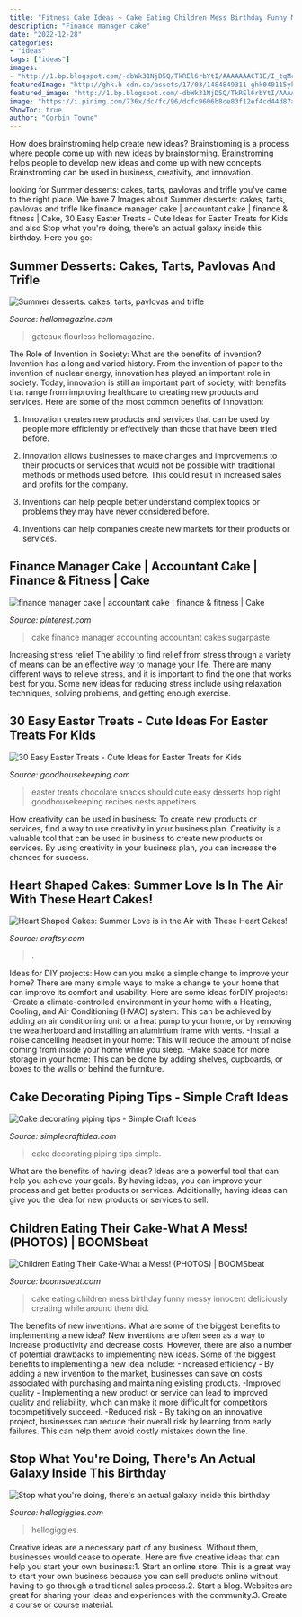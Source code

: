 ```yaml
---
title: "Fitness Cake Ideas ~ Cake Eating Children Mess Birthday Funny Messy Innocent Deliciously Creating While Around Them Did"
description: "Finance manager cake"
date: "2022-12-28"
categories:
- "ideas"
tags: ["ideas"]
images:
- "http://1.bp.blogspot.com/-dbWk31NjD5Q/TkREl6rbYtI/AAAAAAACT1E/I_tqMc0J4EE/s1600/kids_first_birthday_cake_06.jpg"
featuredImage: "http://ghk.h-cdn.co/assets/17/03/1484849311-ghk040115ykeasternests.jpg"
featured_image: "http://1.bp.blogspot.com/-dbWk31NjD5Q/TkREl6rbYtI/AAAAAAACT1E/I_tqMc0J4EE/s1600/kids_first_birthday_cake_06.jpg"
image: "https://i.pinimg.com/736x/dc/fc/96/dcfc9606b8ce83f12ef4cd44d87abaf7.jpg"
ShowToc: true
author: "Corbin Towne"
---
```



How does brainstroming help create new ideas?
Brainstroming is a process where people come up with new ideas by brainstorming. Brainstroming helps people to develop new ideas and come up with new concepts. Brainstroming can be used in business, creativity, and innovation.

	

		
looking for Summer desserts: cakes, tarts, pavlovas and trifle you've came to the right place. We have 7 Images about Summer desserts: cakes, tarts, pavlovas and trifle like finance manager cake | accountant cake | finance &amp; fitness | Cake, 30 Easy Easter Treats - Cute Ideas for Easter Treats for Kids and also Stop what you&#039;re doing, there&#039;s an actual galaxy inside this birthday. Here you go:
		
    
## Summer Desserts: Cakes, Tarts, Pavlovas And Trifle

<img loading=lazy src="https://www.hellomagazine.com/imagenes/cuisine/2013080513966/best-summer-dessert-recipes/0-71-568/Fruit-Gateaux--a.jpg" onerror="this.onerror=null;this.src='https://tse4.mm.bing.net/th?id=OIP.1bEbmK5MpbOWzMlwoAsYNgHaJ4&amp;pid=15.1';" alt="Summer desserts: cakes, tarts, pavlovas and trifle">

_Source: hellomagazine.com_

>gateaux flourless hellomagazine. 

	

The Role of Invention in Society: What are the benefits of invention?
Invention has a long and varied history. From the invention of paper to the invention of nuclear energy, innovation has played an important role in society. Today, innovation is still an important part of society, with benefits that range from improving healthcare to creating new products and services. Here are some of the most common benefits of innovation:
1. Innovation creates new products and services that can be used by people more efficiently or effectively than those that have been tried before.

2. Innovation allows businesses to make changes and improvements to their products or services that would not be possible with traditional methods or methods used before. This could result in increased sales and profits for the company.

3. Inventions can help people better understand complex topics or problems they may have never considered before.

4. Inventions can help companies create new markets for their products or services.

    
## Finance Manager Cake | Accountant Cake | Finance &amp; Fitness | Cake

<img loading=lazy src="https://i.pinimg.com/736x/dc/fc/96/dcfc9606b8ce83f12ef4cd44d87abaf7.jpg" onerror="this.onerror=null;this.src='https://tse2.mm.bing.net/th?id=OIP.fAvYSBDdQkWeImuJ1bwkTQHaFj&amp;pid=15.1';" alt="finance manager cake | accountant cake | finance &amp; fitness | Cake">

_Source: pinterest.com_

>cake finance manager accounting accountant cakes sugarpaste. 

	

Increasing stress relief
The ability to find relief from stress through a variety of means can be an effective way to manage your life. There are many different ways to relieve stress, and it is important to find the one that works best for you. Some new ideas for reducing stress include using relaxation techniques, solving problems, and getting enough exercise.

    
## 30 Easy Easter Treats - Cute Ideas For Easter Treats For Kids

<img loading=lazy src="http://ghk.h-cdn.co/assets/17/03/1484849311-ghk040115ykeasternests.jpg" onerror="this.onerror=null;this.src='https://tse3.mm.bing.net/th?id=OIP.r-2bfO6MV74_IWill3auAQHaLH&amp;pid=15.1';" alt="30 Easy Easter Treats - Cute Ideas for Easter Treats for Kids">

_Source: goodhousekeeping.com_

>easter treats chocolate snacks should cute easy desserts hop right goodhousekeeping recipes nests appetizers. 

	

How creativity can be used in business: To create new products or services, find a way to use creativity in your business plan.
Creativity is a valuable tool that can be used in business to create new products or services. By using creativity in your business plan, you can increase the chances for success.

    
## Heart Shaped Cakes: Summer Love Is In The Air With These Heart Cakes!

<img loading=lazy src="https://d2culxnxbccemt.cloudfront.net/craft/content/uploads/2013/07/20213332/love.png" onerror="this.onerror=null;this.src='https://tse1.mm.bing.net/th?id=OIP.vIk3J-N6Go3QinlTDqBFUwHaKs&amp;pid=15.1';" alt="Heart Shaped Cakes: Summer Love is in the Air with These Heart Cakes!">

_Source: craftsy.com_

>. 

	

Ideas for DIY projects: How can you make a simple change to improve your home?
There are many simple ways to make a change to your home that can improve its comfort and usability. Here are some ideas forDIY projects: 
-Create a climate-controlled environment in your home with a Heating, Cooling, and Air Conditioning (HVAC) system: This can be achieved by adding an air conditioning unit or a heat pump to your home, or by removing the weatherboard and installing an aluminium frame with vents. 
-Install a noise cancelling headset in your home: This will reduce the amount of noise coming from inside your home while you sleep. 
-Make space for more storage in your home: This can be done by adding shelves, cupboards, or boxes to the walls or behind the furniture.

    
## Cake Decorating Piping Tips - Simple Craft Ideas

<img loading=lazy src="https://simplecraftidea.com/wp-content/uploads/2015/11/11745323_1045128772178867_7368435860878284430_n7.jpg" onerror="this.onerror=null;this.src='https://tse3.mm.bing.net/th?id=OIP.lRzugAbtq_9juu9GRAH7fwHaLG&amp;pid=15.1';" alt="Cake decorating piping tips - Simple Craft Ideas">

_Source: simplecraftidea.com_

>cake decorating piping tips simple. 

	

What are the benefits of having ideas?
Ideas are a powerful tool that can help you achieve your goals. By having ideas, you can improve your process and get better products or services. Additionally, having ideas can give you the idea for new products or services to sell.

    
## Children Eating Their Cake-What A Mess! (PHOTOS) | BOOMSbeat

<img loading=lazy src="http://1.bp.blogspot.com/-dbWk31NjD5Q/TkREl6rbYtI/AAAAAAACT1E/I_tqMc0J4EE/s1600/kids_first_birthday_cake_06.jpg" onerror="this.onerror=null;this.src='https://tse1.mm.bing.net/th?id=OIP.qD8yUGkPYa_XjJe65qwjGwHaKM&amp;pid=15.1';" alt="Children Eating Their Cake-What a Mess! (PHOTOS) | BOOMSbeat">

_Source: boomsbeat.com_

>cake eating children mess birthday funny messy innocent deliciously creating while around them did. 

	

The benefits of new inventions: What are some of the biggest benefits to implementing a new idea?
New inventions are often seen as a way to increase productivity and decrease costs. However, there are also a number of potential drawbacks to implementing new ideas. Some of the biggest benefits to implementing a new idea include: 
-Increased efficiency - By adding a new invention to the market, businesses can save on costs associated with purchasing and maintaining existing products. 
-Improved quality - Implementing a new product or service can lead to improved quality and reliability, which can make it more difficult for competitors tocompetitively succeed. 
-Reduced risk - By taking on an innovative project, businesses can reduce their overall risk by learning from early failures. This can help them avoid costly mistakes down the line.

    
## Stop What You&#039;re Doing, There&#039;s An Actual Galaxy Inside This Birthday

<img loading=lazy src="https://images.hellogiggles.com/uploads/2017/02/23011134/space-cake-imgur.jpg" onerror="this.onerror=null;this.src='https://tse3.mm.bing.net/th?id=OIP.w0H99K_qHtsoIZQEiMY9qgHaKK&amp;pid=15.1';" alt="Stop what you&#039;re doing, there&#039;s an actual galaxy inside this birthday">

_Source: hellogiggles.com_

>hellogiggles. 

	

Creative ideas are a necessary part of any business. Without them, businesses would cease to operate. Here are five creative ideas that can help you start your own business:1. Start an online store. This is a great way to start your own business because you can sell products online without having to go through a traditional sales process.2. Start a blog. Websites are great for sharing your ideas and experiences with the community.3. Create a course or course material.

